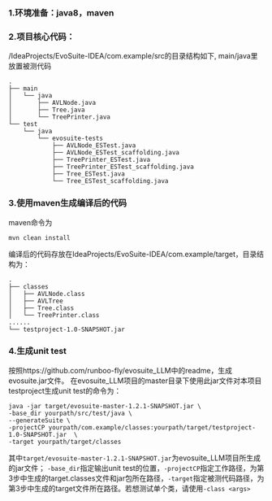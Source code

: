 ### 1.环境准备：java8，maven
### 2.项目核心代码：
/IdeaProjects/EvoSuite-IDEA/com.example/src的目录结构如下, main/java里放置被测代码
```
.
├── main
│   └── java
│       ├── AVLNode.java
│       ├── Tree.java
│       └── TreePrinter.java
└── test
    └── java
        └── evosuite-tests
            ├── AVLNode_ESTest.java
            ├── AVLNode_ESTest_scaffolding.java
            ├── TreePrinter_ESTest.java
            ├── TreePrinter_ESTest_scaffolding.java
            ├── Tree_ESTest.java
            └── Tree_ESTest_scaffolding.java
```
### 3.使用maven生成编译后的代码
maven命令为
```
mvn clean install
```
编译后的代码存放在IdeaProjects/EvoSuite-IDEA/com.example/target，目录结构为：
```
.
├── classes
│   ├── AVLNode.class
│   ├── AVLTree
│   ├── Tree.class
│   └── TreePrinter.class
......
└── testproject-1.0-SNAPSHOT.jar
```
### 4.生成unit test
按照https://github.com/runboo-fly/evosuite_LLM中的readme，生成evosuite.jar文件。
在evosuite_LLM项目的master目录下使用此jar文件对本项目testproject生成unit test的命令为：
```
java -jar target/evosuite-master-1.2.1-SNAPSHOT.jar \
-base_dir yourpath/src/test/java \
--generateSuite \
-projectCP yourpath/com.example/classes:yourpath/target/testproject-1.0-SNAPSHOT.jar  \
-target yourpath/target/classes
```
其中```target/evosuite-master-1.2.1-SNAPSHOT.jar```为evosuite_LLM项目所生成的jar文件；
```-base_dir```指定输出unit test的位置，```-projectCP```指定工作路径，为第3步中生成的target.classes文件和jar包所在路径，```-target```指定被测代码路径，为第3步中生成的target文件所在路径。若想测试单个类，请使用```-class <args>```
